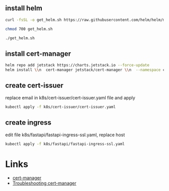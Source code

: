 ## install helm

```bash
curl -fsSL -o get_helm.sh https://raw.githubusercontent.com/helm/helm/main/scripts/get-helm-3

chmod 700 get_helm.sh

./get_helm.sh
```
## install cert-manager

```bash
helm repo add jetstack https://charts.jetstack.io --force-update
helm install \\n  cert-manager jetstack/cert-manager \\n  --namespace cert-manager \\n  --create-namespace \\n  --version v1.14.5 \\n  --set installCRDs=true
```

## create cert-issuer

replace email in k8s/cert-issuer/cert-issuer.yaml file and apply
```bash
kubectl apply -f k8s/cert-issuer/cert-issuer.yaml
```

## create ingress

edit file k8s/fastapi/fastapi-ingress-ssl.yaml, replace host
```bash
kubectl apply -f k8s/fastapi/fastapi-ingress-ssl.yaml
```

# Links
* [cert-manager](https://cert-manager.io/docs/installation/helm/)
* [Troubleshooting cert-manager](https://cert-manager.io/docs/troubleshooting/)